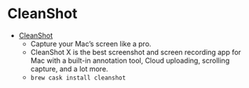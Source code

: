 # CleanShot
- [CleanShot](https://getcleanshot.com/)
  -  Capture your Mac’s screen like a pro.
  - CleanShot X is the best screenshot and screen recording app for Mac with a built-in annotation tool, Cloud uploading, scrolling capture, and a lot more.
  - `brew cask install cleanshot`
